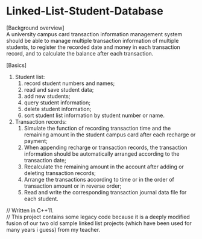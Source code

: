 # Linked-List-Student-Database
[Background overview]  
A university campus card transaction information management system should be able to manage multiple transaction information of multiple students, to register the recorded date and money in each transaction record, and to calculate the balance after each transaction.

[Basics]  
1. Student list:
    1. record student numbers and names;
    2. read and save student data;
    3. add new students;
    4. query student information;
    5. delete student information;
    6. sort student list information by student number or name.  
2. Transaction records:
    1. Simulate the function of recording transaction time and the remaining amount in the student campus card after each recharge or payment;
    2. When appending recharge or transaction records, the transaction information should be automatically arranged according to the transaction date;
    3. Recalculate the remaining amount in the account after adding or deleting transaction records;
    4. Arrange the transactions according to time or in the order of transaction amount or in reverse order;
    5. Read and write the corresponding transaction journal data file for each student.

// Written in C++11.  
// This project contains some legacy code because it is a deeply modified fusion of our two old sample linked list projects (which have been used for many years i guess) from my teacher. 
